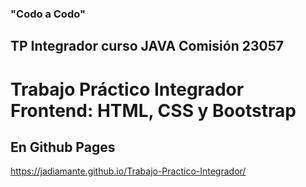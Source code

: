 ### "Codo a Codo"

## TP Integrador curso JAVA Comisión 23057

# Trabajo Práctico Integrador Frontend: HTML, CSS y Bootstrap

## En Github Pages
https://jadiamante.github.io/Trabajo-Practico-Integrador/

